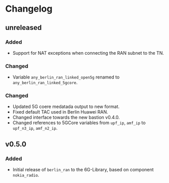 # Changelog

## unreleased
### Added
 - Support for NAT exceptions when connecting the RAN subnet to the TN.
### Changed
- Variable `any_berlin_ran_linked_open5g` renamed to `any_berlin_ran_linked_5gcore`.
 
### Changed
 - Updated 5G coere medatada output to new format.
 - Fixed default TAC used in Berlin Huawei RAN.
 - Changed interface towards the new bastion v0.4.0.
 - Changed references to 5GCore variables from `upf_ip`, `amf_ip` to `upf_n3_ip`, `amf_n2_ip`.

## v0.5.0
### Added
- Initial release of `berlin_ran` to the 6G-Library, based on component `nokia_radio`.